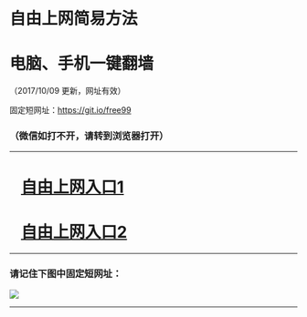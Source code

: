﻿# 自由上网简易方法

# 电脑、手机一键翻墙

（2017/10/09 更新，网址有效）

固定短网址：https://git.io/free99

### （微信如打不开，请转到浏览器打开）


***





# &nbsp;&nbsp; <a href="http://ft282992050.fwq-tz-1001.info/fwqtz01.html?t=100900124356 " target="_blank">自由上网入口1</a>
# &nbsp;&nbsp; <a href="http://ft247742979.fwq-tz-1002.info/fwqtz02.html?t=10090011711 " target="_blank">自由上网入口2</a>
***

### 请记住下图中固定短网址：

<img src="https://s3-us-west-2.amazonaws.com/fwq-1001/yjfq-20170905okok.png" /> 


***

